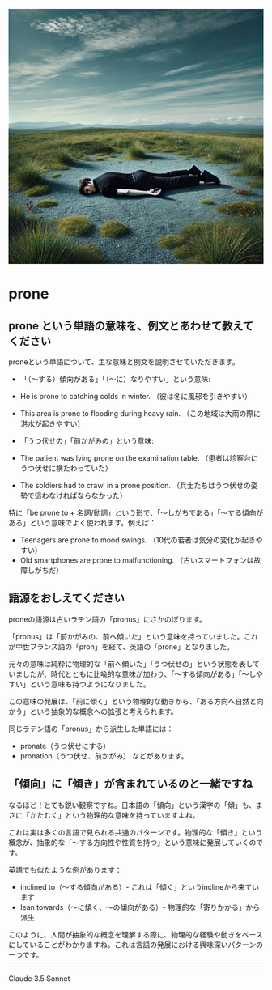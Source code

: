 ![prone](./imgs/prone.webp)

# prone

## prone という単語の意味を、例文とあわせて教えてください

proneという単語について、主な意味と例文を説明させていただきます。

- 「（〜する）傾向がある」「（〜に）なりやすい」という意味:

- He is prone to catching colds in winter. （彼は冬に風邪を引きやすい）
- This area is prone to flooding during heavy rain. （この地域は大雨の際に洪水が起きやすい）

- 「うつ伏せの」「前かがみの」という意味:

- The patient was lying prone on the examination table. （患者は診察台にうつ伏せに横たわっていた）
- The soldiers had to crawl in a prone position. （兵士たちはうつ伏せの姿勢で這わなければならなかった）

特に「be prone to + 名詞/動詞」という形で、「〜しがちである」「〜する傾向がある」という意味でよく使われます。例えば：

- Teenagers are prone to mood swings. （10代の若者は気分の変化が起きやすい）
- Old smartphones are prone to malfunctioning. （古いスマートフォンは故障しがちだ）


## 語源をおしえてください

proneの語源は古いラテン語の「pronus」にさかのぼります。

「pronus」は「前かがみの、前へ傾いた」という意味を持っていました。これが中世フランス語の「pron」を経て、英語の「prone」となりました。

元々の意味は純粋に物理的な「前へ傾いた」「うつ伏せの」という状態を表していましたが、時代とともに比喩的な意味が加わり、「〜する傾向がある」「〜しやすい」という意味も持つようになりました。

この意味の発展は、「前に傾く」という物理的な動きから、「ある方向へ自然と向かう」という抽象的な概念への拡張と考えられます。

同じラテン語の「pronus」から派生した単語には：

- pronate（うつ伏せにする）
- pronation（うつ伏せ、前かがみ） などがあります。


## 「傾向」に「傾き」が含まれているのと一緒ですね

なるほど！とても鋭い観察ですね。日本語の「傾向」という漢字の「傾」も、まさに「かたむく」という物理的な意味を持っていますよね。

これは実は多くの言語で見られる共通のパターンです。物理的な「傾き」という概念が、抽象的な「〜する方向性や性質を持つ」という意味に発展していくのです。

英語でも似たような例があります：

- inclined to（〜する傾向がある）- これは「傾く」というinclineから来ています
- lean towards（〜に傾く、〜の傾向がある）- 物理的な「寄りかかる」から派生

このように、人間が抽象的な概念を理解する際に、物理的な経験や動きをベースにしていることがわかりますね。これは言語の発展における興味深いパターンの一つです。


---
Claude 3.5 Sonnet
